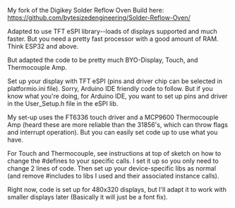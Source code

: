 My fork of the Digikey Solder Reflow Oven Build here: https://github.com/bytesizedengineering/Solder-Reflow-Oven/

Adapted to use TFT eSPI library--loads of displays supported and much faster. But you need a pretty fast processor with a good amount of RAM. Think ESP32 and above.

But adapted the code to be pretty much BYO-Display, Touch, and Thermocouple Amp.

Set up your display with TFT eSPI (pins and driver chip can be selected in platformio.ini file). Sorry, Arduino IDE friendly code to follow. But if you know what you're doing, for Arduino IDE, you want to set up pins and driver in the User_Setup.h file in the eSPI lib.

My set-up uses the FT6336 touch driver and a MCP9600 Thermocouple Amp (heard these are more reliable than the 31856's, which can throw flags and interrupt operation). But you can easily set code up to use what you have.

For Touch and Thermocouple, see instructions at top of sketch on how to change the #defines to your specific calls. I set it up so you only need to change 2 lines of code. Then set up your device-specific libs as normal (and remove #includes to libs I used and their associated instance calls).

Right now, code is set up for 480x320 displays, but I'll adapt it to work with smaller displays later (Basically it will just be a font fix).
